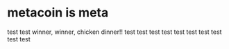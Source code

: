 # metacoin is meta

test
test
winner, winner, chicken dinner!!
test
test
test
test
test
test
test
test
test
test

